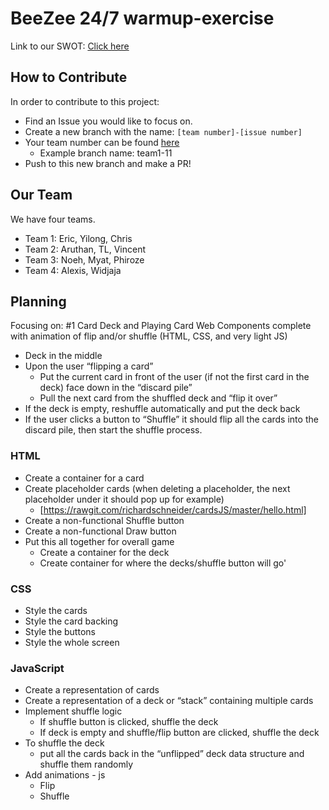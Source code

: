 # BeeZee 24/7 warmup-exercise

Link to our SWOT: [Click here](/SWOT.md)

## How to Contribute

In order to contribute to this project:

- Find an Issue you would like to focus on.
- Create a new branch with the name: `[team number]-[issue number]`
- Your team number can be found [here](https://docs.google.com/document/d/1f9ZLMGJCS6-3FiUDJU-ifnQMtGt3XDVBmZI8NAr7wgM/edit?tab=t.0)
  - Example branch name: team1-11
- Push to this new branch and make a PR!

## Our Team

We have four teams.

- Team 1: Eric, Yilong, Chris
- Team 2: Aruthan, TL, Vincent
- Team 3: Noeh, Myat, Phiroze
- Team 4: Alexis, Widjaja

## Planning

Focusing on: #1 Card Deck and Playing Card Web Components complete with animation of flip and/or shuffle (HTML, CSS, and very light JS)

- Deck in the middle
- Upon the user “flipping a card”
  - Put the current card in front of the user (if not the first card in the deck) face down in the “discard pile”
  - Pull the next card from the shuffled deck and “flip it over”
- If the deck is empty, reshuffle automatically and put the deck back
- If the user clicks a button to “Shuffle” it should flip all the cards into the discard pile, then start the shuffle process.

### HTML

- Create a container for a card
- Create placeholder cards (when deleting a placeholder, the next placeholder under it should pop up for example)
  - [https://rawgit.com/richardschneider/cardsJS/master/hello.html]
- Create a non-functional Shuffle button
- Create a non-functional Draw button
- Put this all together for overall game
  - Create a container for the deck
  - Create container for where the decks/shuffle button will go'

### CSS

- Style the cards
- Style the card backing
- Style the buttons
- Style the whole screen

### JavaScript

- Create a representation of cards
- Create a representation of a deck or “stack” containing multiple cards
- Implement shuffle logic
  - If shuffle button is clicked, shuffle the deck
  - If deck is empty and shuffle/flip button are clicked, shuffle the deck
- To shuffle the deck
  - put all the cards back in the “unflipped” deck data structure and shuffle them randomly
- Add animations - js
  - Flip
  - Shuffle
